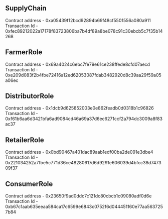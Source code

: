 ## SupplyChain

Contract address - 0xa05439f12bcd92894b69f48cf5501556a080a911
Transaction Id - 0xfec89212022a17178f83723806ba7b4df89a8be078c91c30ebcb5c7f35b14268

## FarmerRole

Contract address - 0x69a4024c6ebc7fe79e61ce238ffede8cfd07aecd
Transaction Id - 0xe209d083f2b4fbe72416a12ed62053087fdab3482920d8c39aa29f59a05a06ec

## DistributorRole

Contract address - 0x1dcb9d625852003e0e862feadb0d0318b1c96826
Transaction Id - 0xf61b6aa6d3421bfa6ad9084cd46a69a37d6ec6271ccf2a794dc3009a8f83ac37

## RetailerRole

Contract address - 0x0bd90467a401dac89aab1edf00ba2de091e3dbe4
Transaction Id - 0x221034252a7fbe5c771d36ce48280617d6d9291e606039d4bfcc38d747309f37

## ConsumerRole

Contract address - 0x23650f9ad0ddc7c121dc80cbcb1c09080adf0d6e
Transaction Id - 0xb67c1aab635eeaa584ca17c6599e6843c0752f6d044451160e77aa5637257b84